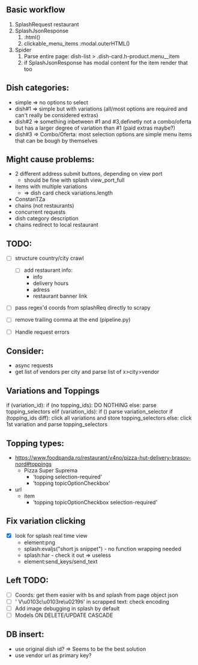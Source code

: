 ## Basic workflow
1. SplashRequest restaurant
2. SplashJsonResponse
   1. :html()
   2. clickable_menu_items :modal.outerHTML()
3. Spider
   1. Parse entire page: dish-list > .dish-card.h-product.menu__item
   2. if SplashJsonResponse has modal content for the item render that too

## Dish categories:
- simple => no options to select
- dish#1 => simple but with variations (all/most options are required and can't really be considered extras)
- dish#2 => something inbetween #1 and #3,definetly not a combo/oferta but has a larger degree of variation than #1 (paid extras maybe?)
- dish#3 => Combo/Oferta: most selection options are simple menu items that can be bough by themselves

## Might cause problems:
- 2 different address submit buttons, depending on view port
  - should be fine with splash view_port_full
- items with multiple variations
  - => dish card check variations.length 
- ConstanTZa
- chains (not restaurants)
- concurrent requests
- dish category description
- chains redirect to local restaurant

## TODO:
- [ ] structure country/city crawl
  - [ ] add restaurant info:
    - info
    - delivery hours
    - adress
    - restaurant banner link
- [ ] pass regex'd coords from splashReq directly to scrapy
- [ ] remove trailing comma at the end (pipeline.py)
- [ ] Handle request errors


## Consider:
- async requests
- get list of vendors per city and parse list of x>city>vendor


## Variations and Toppings
if (variation_id):
    if (no topping_ids):
        DO NOTHING
    else:
        parse topping_selectors
elif (variation_ids):
    if ()
    parse variation_selector
    if (topping_ids diff):
        click all variations and store topping_selectors
    else:
        click 1st variation and parse topping_selectors

## Topping types:
- https://www.foodpanda.ro/restaurant/v4no/pizza-hut-delivery-brasov-nord#toppings
  - Pizza Super Suprema
    - 'topping selection-required'
    - 'topping topicOptionCheckbox'
- url
  - item
    - 'topping topicOptionCheckbox selection-required'


## Fix variation clicking
- [x] look for splash real time view
  - element:png
  - splash:evaljs("short js snippet") - no function wrapping needed
  - splash:har - check it out => useless
  - element:send_keys/send_text


## Left TODO:
- [ ] Coords: get them easier with bs and splash from page object json
- [ ] ' V\u0103c\u0103re\u0219ti' in scrapped text: check encoding
- [ ] Add image debugging in splash by default
- [ ] Models ON DELETE/UPDATE CASCADE

## DB insert:
- use original dish id? => Seems to be the best solution
- use vendor url as primary key?